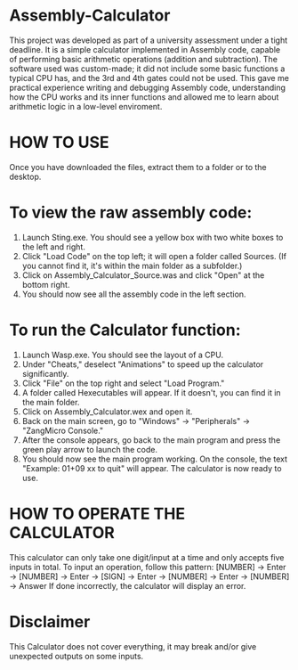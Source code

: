 # Assembly-Calculator
This project was developed as part of a university assessment under a tight deadline.
It is a simple calculator implemented in Assembly code, capable of performing basic arithmetic operations (addition and subtraction).
The software used was custom-made; it did not include some basic functions a typical CPU has, and the 3rd and 4th gates could not be used.
This gave me practical experience writing and debugging Assembly code, understanding how the CPU works and its inner functions and allowed me to learn about arithmetic logic in a low-level enviroment.

# HOW TO USE
Once you have downloaded the files, extract them to a folder or to the desktop.

# To view the raw assembly code:
1. Launch Sting.exe. You should see a yellow box with two white boxes to the left and right.
2. Click "Load Code" on the top left; it will open a folder called Sources. (If you cannot find it, it's within the main folder as a subfolder.)
3. Click on Assembly_Calculator_Source.was and click "Open" at the bottom right.
4. You should now see all the assembly code in the left section.

# To run the Calculator function:
1. Launch Wasp.exe. You should see the layout of a CPU.
2. Under "Cheats," deselect "Animations" to speed up the calculator significantly.
3. Click "File" on the top right and select "Load Program."
4. A folder called Hexecutables will appear. If it doesn't, you can find it in the main folder.
5. Click on Assembly_Calculator.wex and open it.
6. Back on the main screen, go to "Windows" → "Peripherals" → "ZangMicro Console."
7. After the console appears, go back to the main program and press the green play arrow to launch the code.
8. You should now see the main program working. On the console, the text "Example: 01+09 xx to quit" will appear. The calculator is now ready to use.

# HOW TO OPERATE THE CALCULATOR

This calculator can only take one digit/input at a time and only accepts five inputs in total.
To input an operation, follow this pattern: [NUMBER] → Enter → [NUMBER] → Enter → [SIGN] → Enter → [NUMBER] → Enter → [NUMBER] → Answer
If done incorrectly, the calculator will display an error.

# Disclaimer 
This Calculator does not cover everything, it may break and/or give unexpected outputs on some inputs.
